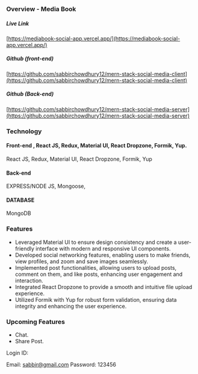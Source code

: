 ### Overview - Media Book

##### Live Link

[https://mediabook-social-app.vercel.app/](https://mediabook-social-app.vercel.app/)

##### Github (front-end)

[https://github.com/sabbirchowdhury12/mern-stack-social-media-client](https://github.com/sabbirchowdhury12/mern-stack-social-media-client)

##### Github (Back-end)

[https://github.com/sabbirchowdhury12/mern-stack-social-media-server](https://github.com/sabbirchowdhury12/mern-stack-social-media-server)

### Technology

#### Front-end , React JS, Redux, Material UI, React Dropzone, Formik, Yup.

React JS, Redux, Material UI, React Dropzone, Formik, Yup

#### Back-end

EXPRESS/NODE JS, Mongoose,

#### DATABASE

MongoDB

### Features

- Leveraged Material UI to ensure design consistency and create a user-friendly interface with modern and responsive UI components.
- Developed social networking features, enabling users to make friends, view profiles, and zoom and save images seamlessly.
- Implemented post functionalities, allowing users to upload posts, comment on them, and like posts, enhancing user engagement and interaction.
- Integrated React Dropzone to provide a smooth and intuitive file upload experience.
- Utilized Formik with Yup for robust form validation, ensuring data integrity and enhancing the user experience.

### Upcoming Features

- Chat.
- Share Post.

Login ID:

Email: sabbir@gmail.com
Password: 123456
